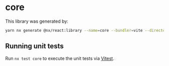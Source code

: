 # core

This library was generated by:

```sh
yarn nx generate @nx/react:library --name=core --bundler=vite --directory=libs/core --compiler=swc --importPath=@geovanni/core --style=none --unitTestRunner=jest --no-interactive
```

## Running unit tests

Run `nx test core` to execute the unit tests via [Vitest](https://vitest.dev/).
